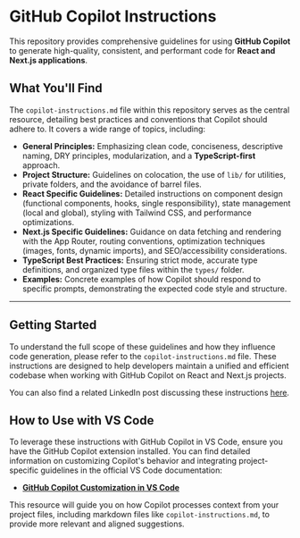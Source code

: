 # GitHub Copilot Instructions

This repository provides comprehensive guidelines for using **GitHub Copilot** to generate high-quality, consistent, and performant code for **React and Next.js applications**.

## What You'll Find

The `copilot-instructions.md` file within this repository serves as the central resource, detailing best practices and conventions that Copilot should adhere to. It covers a wide range of topics, including:

* **General Principles:** Emphasizing clean code, conciseness, descriptive naming, DRY principles, modularization, and a **TypeScript-first** approach.
* **Project Structure:** Guidelines on colocation, the use of `lib/` for utilities, private folders, and the avoidance of barrel files.
* **React Specific Guidelines:** Detailed instructions on component design (functional components, hooks, single responsibility), state management (local and global), styling with Tailwind CSS, and performance optimizations.
* **Next.js Specific Guidelines:** Guidance on data fetching and rendering with the App Router, routing conventions, optimization techniques (images, fonts, dynamic imports), and SEO/accessibility considerations.
* **TypeScript Best Practices:** Ensuring strict mode, accurate type definitions, and organized type files within the `types/` folder.
* **Examples:** Concrete examples of how Copilot should respond to specific prompts, demonstrating the expected code style and structure.

---

## Getting Started

To understand the full scope of these guidelines and how they influence code generation, please refer to the `copilot-instructions.md` file. These instructions are designed to help developers maintain a unified and efficient codebase when working with GitHub Copilot on React and Next.js projects.

You can also find a related LinkedIn post discussing these instructions [here](https://www.linkedin.com/posts/glacial_ai-devtips-vscode-activity-7338937165243924480-1isM?utm_source=share&utm_medium=member_desktop&rcm=ACoAAAJ84gEB0WHDx8HvexO4IDStSiLg7kCpT2s).

## How to Use with VS Code

To leverage these instructions with GitHub Copilot in VS Code, ensure you have the GitHub Copilot extension installed. You can find detailed information on customizing Copilot's behavior and integrating project-specific guidelines in the official VS Code documentation:

* [**GitHub Copilot Customization in VS Code**](https://code.visualstudio.com/docs/copilot/copilot-customization)

This resource will guide you on how Copilot processes context from your project files, including markdown files like `copilot-instructions.md`, to provide more relevant and aligned suggestions.
